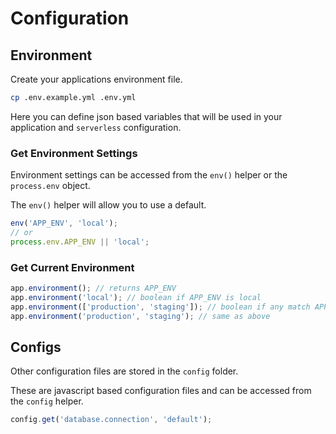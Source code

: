 # Configuration
## Environment
Create your applications environment file. 
```bash
cp .env.example.yml .env.yml
```

Here you can define json based variables that will be used in your application and `serverless` configuration.

### Get Environment Settings
Environment settings can be accessed from the `env()` helper or the `process.env` object.

The `env()` helper will allow you to use a default.
```js
env('APP_ENV', 'local');
// or 
process.env.APP_ENV || 'local';
```

### Get Current Environment
```js
app.environment(); // returns APP_ENV
app.environment('local'); // boolean if APP_ENV is local
app.environment(['production', 'staging']); // boolean if any match APP_ENV
app.environment('production', 'staging'); // same as above
```


## Configs
Other configuration files are stored in the `config` folder. 

These are javascript based configuration files and can be accessed from the `config` helper.

```js
config.get('database.connection', 'default');
```